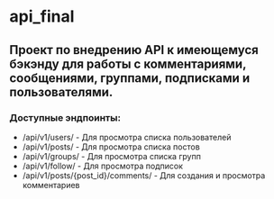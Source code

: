 # api_final

## Проект по внедрению API к имеющемуся бэкэнду для работы с комментариями, сообщениями, группами, подписками и пользователями.

### Доступные эндпоинты:
- /api/v1/users/ - Для просмотра списка пользователей
- /api/v1/posts/ - Для просмотра списка постов
- /api/v1/groups/ - Для просмотра списка групп
- /api/v1/follow/ - Для просмотра подписок
- /api/v1/posts/{post_id}/comments/ - Для создания и просмотра комментариев

